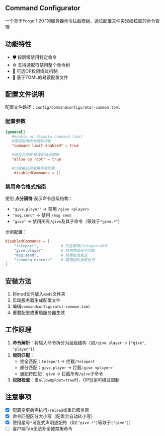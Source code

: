 ## Command Configurator

一个基于Forge 1.20.1的服务器命令拦截模组，通过配置文件实现细粒度的命令管理

## 功能特性

- 🛡️ 按层级禁用特定命令
- ⚙️ 支持通配符禁用整个命令树
- 👮 可选OP权限绕过机制
- 📁 基于TOML的易读配置文件

## 配置文件说明

配置文件路径：`config/commandconfigurator-common.toml`

### 配置参数

```toml
[general]
   #enable or disable command limit
   #是否启用命令限制功能
   "command limit enabled" = true

   #是否允许OP管理员绕过限制
   "allow op root" = true

   #分层格式的禁用命令列表
    disabledCommands = []
```

### 禁用命令格式指南

使用 **点分隔符** 表示命令层级结构：
- `"give.player"` → 禁用 `/give <player>`
- `"msg.send"` → 禁用 `/msg send`
- `"give"` → 禁用所有`/give`及其子命令（等效于`"give.*"`）

示例配置：
```toml
disabledCommands = [
    "teleport",          # 完全禁用/teleport命令
    "give.player",       # 禁用物品给予功能
    "msg.send",          # 禁用私信发送
    "teammsg.execute"    # 禁用团队消息执行
]
```

## 安装方法

1. 将mod文件放入`mods`文件夹
2. 启动服务器生成配置文件
3. 编辑`commandconfigurator-common.toml`
4. 重载配置或重启服务器生效

## 工作原理

1. **命令解析**：将输入命令拆分为层级结构（如`/give player` → `["give", "player"]`）
2. **规则匹配**：
   - 完全匹配：`teleport` → 拦截`/teleport`
   - 部分匹配：`give.player` → 拦截`/give <player>`
   - 通配符匹配：`give` → 拦截所有`/give`子命令
3. **权限检查**：当`allowOpRoot=true`时，OP玩家可绕过限制

## 注意事项

- [x] 配置变更后需执行`/reload`或重启服务器
- [x] 命令匹配区分大小写（配置会自动转小写）
- [x] 使用星号`*`可显式声明通配符（如`["give.*"]`等效于`["give"]`）
- [ ] 客户端Tab无法补全被禁用命令
